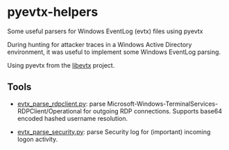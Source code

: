 # pyevtx-helpers
Some useful parsers for Windows EventLog (evtx) files using pyevtx

During hunting for attacker traces in a Windows Active Directory
environment, it was useful to implement some Windows EventLog
parsing.

Using pyevtx from the [libevtx](https://github.com/libyal/libevtx) project.

## Tools

* [evtx_parse_rdpclient.py](evtx_parse_rdpclient.py): parse
Microsoft-Windows-TerminalServices-RDPClient/Operational for
outgoing RDP connections. Supports base64 encoded hashed
username resolution.

* [evtx_parse_security.py](evtx_parse_security.py): parse
Security log for (important) incoming logon activity.

